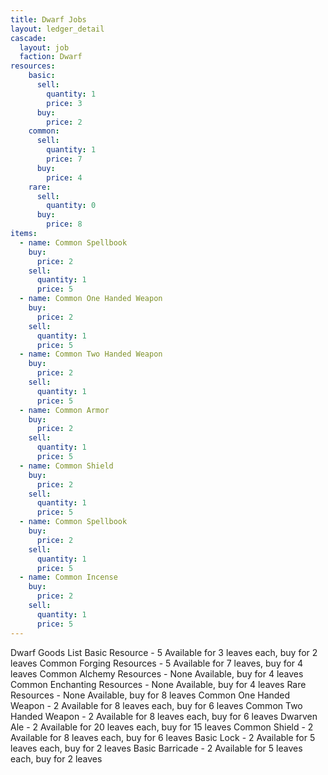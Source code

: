 ```yaml
---
title: Dwarf Jobs
layout: ledger_detail
cascade:
  layout: job
  faction: Dwarf
resources:
    basic:
      sell:
        quantity: 1
        price: 3
      buy:
        price: 2
    common:
      sell:
        quantity: 1
        price: 7
      buy:
        price: 4
    rare:
      sell:
        quantity: 0
      buy:
        price: 8
items:
  - name: Common Spellbook
    buy: 
      price: 2
    sell:
      quantity: 1
      price: 5
  - name: Common One Handed Weapon
    buy: 
      price: 2
    sell:
      quantity: 1
      price: 5
  - name: Common Two Handed Weapon
    buy: 
      price: 2
    sell:
      quantity: 1
      price: 5
  - name: Common Armor
    buy: 
      price: 2
    sell:
      quantity: 1
      price: 5
  - name: Common Shield
    buy: 
      price: 2
    sell:
      quantity: 1
      price: 5
  - name: Common Spellbook
    buy: 
      price: 2
    sell:
      quantity: 1
      price: 5
  - name: Common Incense
    buy: 
      price: 2
    sell:
      quantity: 1
      price: 5
---
```


Dwarf Goods List
Basic Resource - 5 Available for 3 leaves each, buy for 2 leaves
Common Forging Resources - 5 Available for 7 leaves, buy for 4 leaves
Common Alchemy Resources - None Available, buy for 4 leaves
Common Enchanting Resources - None Available, buy for 4 leaves
Rare Resources - None Available, buy for 8 leaves
Common One Handed Weapon - 2 Available for 8 leaves each, buy for 6 leaves
Common Two Handed Weapon - 2 Available for 8 leaves each, buy for 6 leaves
Dwarven Ale - 2 Available for 20 leaves each, buy for 15 leaves
Common Shield - 2 Available for 8 leaves each, buy for 6 leaves
Basic Lock - 2 Available for 5 leaves each, buy for 2 leaves
Basic Barricade - 2 Available for 5 leaves each, buy for 2 leaves
